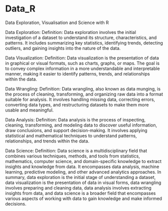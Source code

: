 # Data_R
Data Exploration, Visualisation and Science with R



Data Exploration:
        Definition: Data exploration involves the initial investigation of a dataset to understand its structure, characteristics, and patterns. It includes summarizing key statistics, identifying trends, detecting outliers, and gaining insights into the nature of the data.


Data Visualization:
        Definition: Data visualization is the presentation of data in graphical or visual formats, such as charts, graphs, or maps. The goal is to convey complex information in a more understandable and interpretable manner, making it easier to identify patterns, trends, and relationships within the data.


Data Wrangling:
        Definition: Data wrangling, also known as data munging, is the process of cleaning, transforming, and organizing raw data into a format suitable for analysis. It involves handling missing data, correcting errors, converting data types, and restructuring datasets to make them more usable and meaningful.


Data Analysis:
        Definition: Data analysis is the process of inspecting, cleaning, transforming, and modeling data to discover useful information, draw conclusions, and support decision-making. It involves applying statistical and mathematical techniques to understand patterns, relationships, and trends within the data.


Data Science:
        Definition: Data science is a multidisciplinary field that combines various techniques, methods, and tools from statistics, mathematics, computer science, and domain-specific knowledge to extract insights and knowledge from data. It encompasses data analysis, machine learning, predictive modeling, and other advanced analytics approaches. In summary, data exploration is the initial stage of understanding a dataset, data visualization is the presentation of data in visual forms, data wrangling involves preparing and cleaning data, data analysis involves extracting insights from data, and data science is a broader field that encompasses various aspects of working with data to gain knowledge and make informed decisions.
